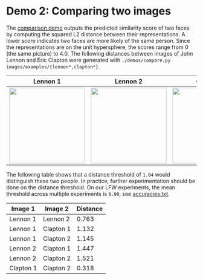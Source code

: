# Demo 2: Comparing two images
The [comparison demo](https://github.com/cmusatyalab/openface/blob/master/demos/compare.py) outputs the predicted similarity
score of two faces by computing the squared L2 distance between
their representations.
A lower score indicates two faces are more likely of the same person.
Since the representations are on the unit hypersphere, the
scores range from 0 (the same picture) to 4.0.
The following distances between images of John Lennon and
Eric Clapton were generated with
`./demos/compare.py images/examples/{lennon*,clapton*}`.

| Lennon 1 | Lennon 2 | Clapton 1 | Clapton 2 |
|---|---|---|---|
| <img src='https://raw.githubusercontent.com/cmusatyalab/openface/master/images/examples/lennon-1.jpg' width='200px'></img> | <img src='https://raw.githubusercontent.com/cmusatyalab/openface/master/images/examples/lennon-2.jpg' width='200px'></img> | <img src='https://raw.githubusercontent.com/cmusatyalab/openface/master/images/examples/clapton-1.jpg' width='200px'></img> | <img src='https://raw.githubusercontent.com/cmusatyalab/openface/master/images/examples/clapton-2.jpg' width='200px'></img> |

The following table shows that a distance threshold of `1.04` would
distinguish these two people.
In practice, further experimentation should be done on the distance threshold.
On our LFW experiments, the mean threshold across multiple
experiments is `0.99`,
see [accuracies.txt](https://github.com/cmusatyalab/openface/blob/master/evaluation/lfw.nn4.small2.v1/accuracies.txt).

| Image 1 | Image 2 | Distance |
|---|---|---|
| Lennon 1 | Lennon 2 | 0.763 |
| Lennon 1 | Clapton 1 | 1.132 |
| Lennon 1 | Clapton 2 | 1.145 |
| Lennon 2 | Clapton 1 | 1.447 |
| Lennon 2 | Clapton 2 | 1.521 |
| Clapton 1 | Clapton 2 | 0.318 |
